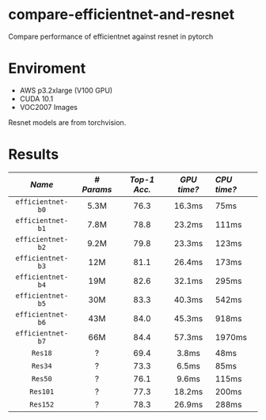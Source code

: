 # compare-efficientnet-and-resnet
Compare performance of efficientnet against resnet in pytorch

# Enviroment
- AWS p3.2xlarge (V100 GPU)
- CUDA 10.1
- VOC2007 Images

Resnet models are from torchvision.

# Results
|    *Name*         |*# Params*|*Top-1 Acc.*|*GPU time?*  |*CPU time?*|
|:-----------------:|:--------:|:----------:|:-----------:|:----------|
| `efficientnet-b0` |   5.3M   |    76.3    |16.3ms       |75ms       |
| `efficientnet-b1` |   7.8M   |    78.8    |23.2ms       |111ms      |
| `efficientnet-b2` |   9.2M   |    79.8    |23.3ms       |123ms|
| `efficientnet-b3` |    12M   |    81.1    |26.4ms       |173ms|
| `efficientnet-b4` |    19M   |    82.6    |32.1ms       |295ms|
| `efficientnet-b5` |    30M   |    83.3    |40.3ms       |542ms|
| `efficientnet-b6` |    43M   |    84.0    |45.3ms       |918ms|
| `efficientnet-b7` |    66M   |    84.4    |57.3ms       |1970ms|
| `Res18`           |    ?     |    69.4    |3.8ms        |48ms|
| `Res34`           |    ?     |    73.3    |6.5ms       |85ms|
| `Res50`           |    ?     |    76.1    |9.6ms       |115ms|
| `Res101`          |    ?     |    77.3    |18.2ms      |200ms|
| `Res152`          |    ?     |    78.3    |26.9ms      |288ms|
